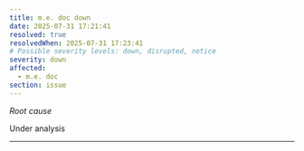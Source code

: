 ```yaml
---
title: m.e. doc down
date: 2025-07-31 17:21:41
resolved: true
resolvedWhen: 2025-07-31 17:23:41
# Possible severity levels: down, disrupted, notice
severity: down
affected:
  - m.e. doc
section: issue
---
```


*Root cause*

Under analysis

---


